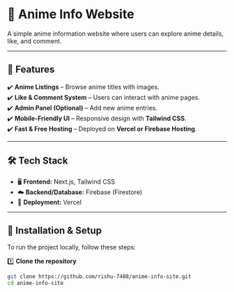 # 📌 Anime Info Website  

A simple anime information website where users can explore anime details, like, and comment.  

---

## 🚀 Features  
✔️ **Anime Listings** – Browse anime titles with images.  
✔️ **Like & Comment System** – Users can interact with anime pages.  
✔️ **Admin Panel (Optional)** – Add new anime entries.  
✔️ **Mobile-Friendly UI** – Responsive design with **Tailwind CSS**.  
✔️ **Fast & Free Hosting** – Deployed on **Vercel or Firebase Hosting**.  

---

## 🛠️ Tech Stack  
- 🖥️ **Frontend:** Next.js, Tailwind CSS  
- ☁️ **Backend/Database:** Firebase (Firestore)  
- 🚀 **Deployment:** Vercel  

---

## 📜 Installation & Setup  
To run the project locally, follow these steps:  

1️⃣ **Clone the repository**  
```bash
git clone https://github.com/rishu-7488/anime-info-site.git
cd anime-info-site
